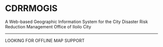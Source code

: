 # CDRRMOGIS
A Web-based Geographic Information System for the City Disaster Risk Reduction Management Office of Iloilo City

***********************************************************************************************************************************

LOOKING FOR OFFLINE MAP SUPPORT


